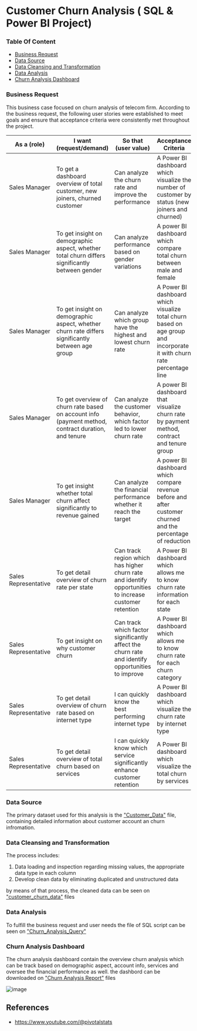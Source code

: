 # Customer Churn Analysis  ( SQL & Power BI Project)

### Table Of Content
- [Business Request](#business-request)
- [Data Source](#data-source)
- [Data Cleansing and Transformation](#data-cleansing-and-transformation)
- [Data Analysis](#data-analysis)
- [Churn Analysis Dashboard](#churn-analysis-dashboard)

### Business Request
This business case focused on churn analysis of telecom firm. According to the business request, the following user stories were established to meet  goals and ensure that acceptance criteria were consistently met throughout the project.

|As a (role)| I want (request/demand) | So that (user value) | Acceptance Criteria |
|-----------|-------------------------|----------------------|---------------------|
|Sales Manager| To get a dashboard overview of total customer, new joiners, churned customer |Can analyze the churn rate and improve the performance| A Power BI dashboard which visualize the number of customer by status (new joiners and churned)|
|Sales Manager| To get insight on demographic aspect, whether total churn differs significantly  between gender|Can analyze performance based on gender variations|A power BI dashboard which compare total churn between male and female|
|Sales Manager|To get insight on demographic aspect, whether churn rate differs significantly between age group| Can analyze which group have the highest and lowest churn rate |A Power BI dashboard which visualize total churn based on age group and incorporate it with churn rate percentage line|
|Sales Manager|To get overview of churn rate based on account info (payment method, contract duration, and tenure |Can analyze the customer behavior,  which factor led to lower churn rate | A power BI dashboard that  visualize churn rate by payment method, contract and tenure group|
|Sales Manager| To get insight whether total churn affect significantly to revenue gained |Can analyze the financial performance whether it reach the target |A power BI dashboard which compare revenue before and after customer churned and the percentage of reduction|
|Sales Representative|To get detail overview of churn rate per state |Can track region which has higher churn rate and identify opportunities to increase customer retention|A Power BI dashboard which allows me to know churn rate information for each state|
|Sales Representative| To get insight on why customer churn |Can track which factor significantly affect the churn rate and identify opportunities to improve|A Power BI dashboard which allows me to know churn rate for each churn category|
|Sales Representative|To get detail overview of churn rate based on internet type| I can quickly know the best performing internet type |A Power BI dashboard which visualize the churn rate by internet type|
|Sales Representative|To get detail overview of total churn based on services | I can quickly know which service significantly enhance customer retention|A Power BI dashboard which visualize the total churn by services|

### Data Source
The primary dataset used for this analysis is the ["Customer_Data"](https://github.com/tasyaarf/Churn-Analysis/blob/90331876333aa2599a4df5cf652fa1661755a70e/Customer_Data.csv) file, containing detailed information about customer account an churn infromation.

### Data Cleansing and Transformation 
The process includes:
   1. Data loading and inspection regarding missing values, the appropriate data type in each column 
   2. Develop clean data by eliminating duplicated and unstructured data

by means of that process, the cleaned data can be seen on ["customer_churn_data"](https://github.com/tasyaarf/Churn-Analysis/blob/90331876333aa2599a4df5cf652fa1661755a70e/customer_churn_data.csv) files
 

### Data Analysis 
To fulfill the business request and user needs the file of SQL script can be seen on ["Churn_Analysis_Query"](https://github.com/tasyaarf/Churn-Analysis/blob/90331876333aa2599a4df5cf652fa1661755a70e/Churn_Analysis_Query.sql) 


### Churn Analysis Dashboard

The churn analysis dashboard contain the overview churn analysis which can be track based on demographic aspect, account info, services and oversee the financial performance as well.
the dashbord can be downloaded on ["Churn Analysis Report"](https://github.com/tasyaarf/Churn-Analysis/blob/90331876333aa2599a4df5cf652fa1661755a70e/Churn_Analysis_Report.pbix) files 

![image](https://github.com/user-attachments/assets/953fb63a-7c85-4480-87b9-01198bd3dde8)



## References
- https://www.youtube.com/@pivotalstats


